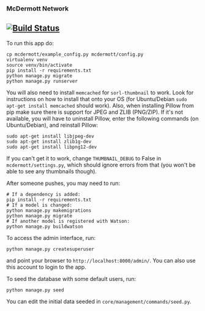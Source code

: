 ### McDermott Network
[![Build Status](https://travis-ci.org/mcdermott-scholars/mcdermott.svg?branch=master)](https://travis-ci.org/mcdermott-scholars/mcdermott)
---

To run this app do:

```
cp mcdermott/example_config.py mcdermott/config.py
virtualenv venv
source venv/bin/activate
pip install -r requirements.txt
python manage.py migrate
python manage.py runserver
```

You will also need to install `memcached` for `sorl-thumbnail` to work. Look for instructions on how to install that onto your OS (for Ubuntu/Debian `sudo apt-get install memcached` should work). Also, when installing Pillow from pip make sure there is support for JPEG and ZLIB (PNG/ZIP). If it's not available, you will have to uninstall Pillow, enter the following commands (on Ubuntu/Debian), and reinstall Pillow:

```
sudo apt-get install libjpeg-dev
sudo apt-get install zlib1g-dev
sudo apt-get install libpng12-dev
```

If you can't get it to work, change `THUMBNAIL_DEBUG` to False in `mcdermott/settings.py`, which should ignore errors from that (you won't be able to see any thumbnails though). 

After someone pushes, you may need to run:

```
# If a dependency is added:
pip install -r requirements.txt
# If a model is changed:
python manage.py makemigrations
python manage.py migrate
# If another model is registered with Watson:
python manage.py buildwatson
```

To access the admin interface, run:

```
python manage.py createsuperuser
```

and point your browser to `http://localhost:8000/admin/`. You can also use this account to login to the app.

To seed the database with some default users, run:

```
python manage.py seed
```

You can edit the initial data seeded in `core/management/commands/seed.py`.
